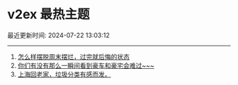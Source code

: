 # v2ex 最热主题

最近更新时间: 2024-07-22 13:03:12

--- 
1. [怎么样摆脱周末摆烂，过完就后悔的状态](https://www.v2ex.com/t/1059023) 
2. [你们有没有那么一瞬间看到豪车和豪宅会难过~~~](https://www.v2ex.com/t/1059027) 
3. [上海回老家，垃圾分类有感而发。](https://www.v2ex.com/t/1059029) 
